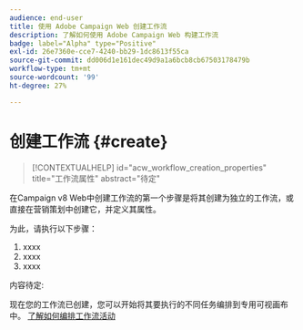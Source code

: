 ```yaml
---
audience: end-user
title: 使用 Adobe Campaign Web 创建工作流
description: 了解如何使用 Adobe Campaign Web 构建工作流
badge: label="Alpha" type="Positive"
exl-id: 26e7360e-cce7-4240-bb29-1dc8613f55ca
source-git-commit: dd006d1e161dec49d9a1a6bcb8cb67503178479b
workflow-type: tm+mt
source-wordcount: '99'
ht-degree: 27%

---
```



# 创建工作流 {#create}

>[!CONTEXTUALHELP]
>id="acw_workflow_creation_properties"
>title="工作流属性"
>abstract="待定"

在Campaign v8 Web中创建工作流的第一个步骤是将其创建为独立的工作流，或直接在营销策划中创建它，并定义其属性。

为此，请执行以下步骤：

1. xxxx
1. xxxx
1. xxxx

内容待定:

现在您的工作流已创建，您可以开始将其要执行的不同任务编排到专用可视画布中。 [了解如何编排工作流活动](build-workflow.md)
